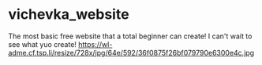 # vichevka_website
The most basic free website that a total beginner can create!
I can't wait to see what yuo create!
https://wl-adme.cf.tsp.li/resize/728x/jpg/64e/592/36f0875f26bf079790e6300e4c.jpg
